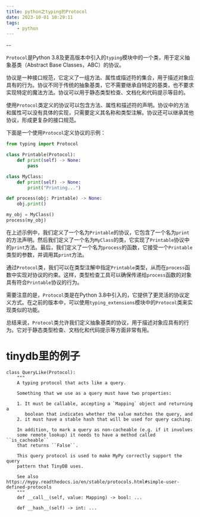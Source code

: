 ```yaml
---
title: python之typing的Protocol
date: 2023-10-01 10:29:11
tags:
	- python
---
```


--

`Protocol`是Python 3.8及更高版本中引入的`typing`模块中的一个类，用于定义抽象基类（Abstract Base Classes，ABC）的协议。

协议是一种接口规范，它定义了一组方法、属性或描述符的集合，用于描述对象应具有的行为。协议不同于传统的抽象基类，它不需要继承自特定的基类，也不要求实现特定的魔法方法。协议可以用于静态类型检查、文档化和代码提示等目的。

使用`Protocol`类定义的协议可以包含方法、属性和描述符的声明。协议中的方法和属性可以没有具体的实现，只需要定义其名称和类型注解。协议还可以继承其他协议，形成更复杂的接口规范。

下面是一个使用`Protocol`定义协议的示例：

```python
from typing import Protocol

class Printable(Protocol):
    def print(self) -> None:
        pass

class MyClass:
    def print(self) -> None:
        print("Printing...")

def process(obj: Printable) -> None:
    obj.print()

my_obj = MyClass()
process(my_obj)
```

在上述示例中，我们定义了一个名为`Printable`的协议，它包含了一个名为`print`的方法声明。然后我们定义了一个名为`MyClass`的类，它实现了`Printable`协议中的`print`方法。最后，我们定义了一个名为`process`的函数，它接受一个`Printable`类型的参数，并调用其`print`方法。

通过`Protocol`类，我们可以在类型注解中指定`Printable`类型，从而在`process`函数中实现对协议的约束。这样，类型检查工具可以确保传递给`process`函数的对象具有符合`Printable`协议的行为。

需要注意的是，`Protocol`类是在Python 3.8中引入的，它提供了更灵活的协议定义方式。在之前的版本中，可以使用`typing_extensions`模块中的`Protocol`类来实现类似的功能。

总结来说，`Protocol`类允许我们定义抽象基类的协议，用于描述对象应具有的行为。它对于静态类型检查、文档化和代码提示等方面非常有用。

# tinydb里的例子

```
class QueryLike(Protocol):
    """
    A typing protocol that acts like a query.

    Something that we use as a query must have two properties:

    1. It must be callable, accepting a `Mapping` object and returning a
       boolean that indicates whether the value matches the query, and
    2. it must have a stable hash that will be used for query caching.

    In addition, to mark a query as non-cacheable (e.g. if it involves
    some remote lookup) it needs to have a method called ``is_cacheable``
    that returns ``False``.

    This query protocol is used to make MyPy correctly support the query
    pattern that TinyDB uses.

    See also https://mypy.readthedocs.io/en/stable/protocols.html#simple-user-defined-protocols
    """
    def __call__(self, value: Mapping) -> bool: ...

    def __hash__(self) -> int: ...
```

